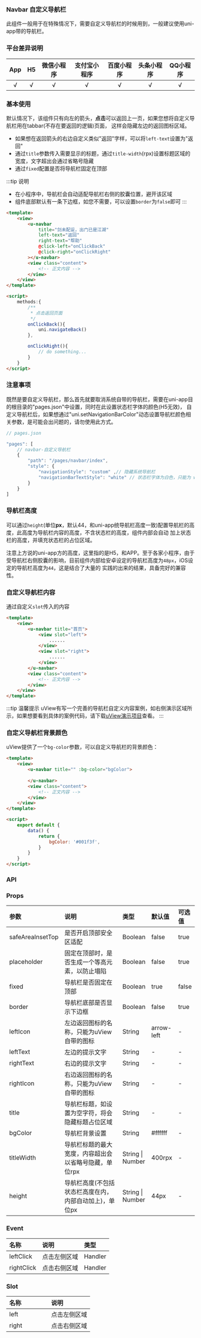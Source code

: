### Navbar 自定义导航栏 <to-api/>

此组件一般用于在特殊情况下，需要自定义导航栏的时候用到，一般建议使用uni-app带的导航栏。

<demo-model url="/pages/componentsC/navbar/navbar"></demo-model>

<custom-block text="右侧的演示中，导航栏上方有圆角，也有顶部的手机模型状态栏内容，以及返回图标和文字不对齐的情况。这是因为网页演示导致，实际中无此情况，请通过右上角的“演示”扫码查看实际效果。"></custom-block>

### 平台差异说明

|App|H5	|微信小程序	|支付宝小程序		|百度小程序	|头条小程序	|QQ小程序	|
|:-:|:-:|:-:		|:-:			|:-:		|:-:		|:-:		|
|√	|√	|√			|√				|√			|√			|√			|


### 基本使用

默认情况下，该组件只有向左的箭头，**点击**可以返回上一页，如果您想将自定义导航栏用在tabbar(不存在要返回的逻辑)页面，
这样会隐藏左边的返回图标区域。

- 如果想在返回箭头的右边自定义类似"返回"字样，可以将`left-text`设置为"返回"
- 通过`title`参数传入需要显示的标题，通过`title-width`(rpx)设置标题区域的宽度，文字超出会通过省略号隐藏
- 通过`fixed`配置是否将导航栏固定在顶部

:::tip 说明
- 在小程序中，导航栏会自动适配导航栏右侧的胶囊位置，避开该区域
- 组件底部默认有一条下边框，如您不需要，可以设置`border`为`false`即可
:::

``` html
<template>
	<view>
		<u-navbar 
            title="剑未配妥，出门已是江湖" 
            left-text="返回" 
            right-text="帮助" 
            @click-left="onClickBack" 
            @click-right="onClickRight"
        ></u-navbar>
		<view class="content">
			<!-- 正文内容 -->
		</view>
	</view>
</template>

<script>
    methods:{
        /**
         * 点击返回页面
         */
        onClickBack(){
            uni.navigateBack()
        },

        onClickRight(){
            // do something...
        }
    }
</script>
```

### 注意事项

既然是要自定义导航栏，那么首先就要取消系统自带的导航栏，需要在uni-app目的根目录的"pages.json"中设置，同时在此设置状态栏字体的颜色(H5无效)，
自定义导航栏后，如果想通过"uni.setNavigationBarColor"动态设置导航栏颜色相关参数，是可能会出问题的，请勿使用此方式。

```js
// pages.json

"pages": [
	// navbar-自定义导航栏
	{
		"path": "/pages/navbar/index",
		"style": {
			"navigationStyle": "custom" ,// 隐藏系统导航栏
			"navigationBarTextStyle": "white" // 状态栏字体为白色，只能为 white-白色，black-黑色 二选一
		}
	}
]
```

### 导航栏高度

可以通过`height`(单位**px**，默认44，和uni-app统导航栏高度一致)配置导航栏的高度，此高度为导航栏内容的高度，不含状态栏的高度，组件内部会自动
加上状态栏的高度，并填充状态栏的占位区域。

注意上方说的uni-app方的高度，这里指的是H5，和APP。至于各家小程序，由于受导航栏右侧胶囊的影响，目前组件内部给安卓设定的导航栏高度为`48px`，iOS设定的导航栏高度为`44`，这是结合了大量的
实践的出来的结果，具备完好的兼容性。


### 自定义导航栏内容

通过自定义`slot`传入的内容

``` html
<template>
	<view>
		<u-navbar title="首页">
            <view slot="left">
				......
			</view>
            <view slot="right">
				......
			</view>
		</u-navbar>
		<view class="content">
			<!-- 正文内容 -->
		</view>
	</view>
</template>
```


:::tip 温馨提示
uView有写一个完善的导航栏自定义内容案例，如右侧演示区域所示，如果想要看到具体的案例代码，请下载[uView演示项目](http://uviewui.com/components/install.html#%E7%A4%BA%E4%BE%8B%E9%A1%B9%E7%9B%AE)查看。
:::



### 自定义导航栏背景颜色

uView提供了一个`bg-color`参数，可以自定义导航栏的背景颜色：

``` html
<template>
	<view>
		<u-navbar title="" :bg-color="bgColor">
			
		</u-navbar>
		<view class="content">
			<!-- 正文内容 -->
		</view>
	</view>
</template>

<script>
	export default {
		data() {
			return {
				bgColor: '#001f3f',
			}
		}
	}
</script>
```


### API

### Props


| 参数				| 说明												| 类型					| 默认值		| 可选值	|
| :-				| :-												| :-					| :-		| :-	|
| safeAreaInsetTop	| 是否开启顶部安全区适配								| Boolean				| false		| true	|
| placeholder		| 固定在顶部时，是否生成一个等高元素，以防止塌陷			| Boolean				| false		| true	|
| fixed				| 导航栏是否固定在顶部								| Boolean				| true		| false	|
| border			| 导航栏底部是否显示下边框								| Boolean				| false		| true	|
| leftIcon			| 左边返回图标的名称，只能为uView自带的图标				| String				| arrow-left| -		|
| leftText			| 左边的提示文字										| String				| -			| -		|
| rightText			| 右边的提示文字										| String				| -			| -		|
| rightIcon			| 右边返回图标的名称，只能为uView自带的图标				| String				| -			| -		|
| title				| 导航栏标题，如设置为空字符，将会隐藏标题占位区域		| String				| -			| -		|
| bgColor			| 导航栏背景设置										| String				| #ffffff	| -		|
| titleWidth		| 导航栏标题的最大宽度，内容超出会以省略号隐藏，单位rpx	| String &#124; Number	| 400rpx	| -		|
| height			| 导航栏高度(不包括状态栏高度在内，内部自动加上)，单位px	| String &#124; Number	| 44px		| -		|


### Event

| 名称		| 说明			| 类型		|
| :-		| :-			| :-		|
| leftClick	| 点击左侧区域	| Handler	|
| rightClick| 点击右侧区域	| Handler	|

### Slot

| 名称	| 说明			|
| :-	| :-			|
| left	| 点击左侧区域	|
| right	| 点击右侧区域	|



<style scoped>
h3[id=props] + table thead tr th:nth-child(2){
	width: 40%;
}

h3[id=slot] + table thead tr th:nth-child(2){
	width: 50%;
}
</style>
